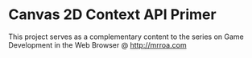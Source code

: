 Canvas 2D Context API Primer
=========
This project serves as a complementary content to the series on Game Development in the Web Browser @ http://mrroa.com